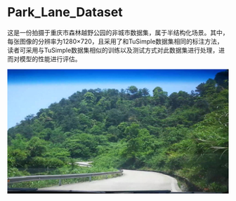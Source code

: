 # Park_Lane_Dataset

这是一份拍摄于重庆市森林越野公园的非城市数据集，属于半结构化场景。其中，每张图像的分辨率为1280×720，且采用了和TuSimple数据集相同的标注方法，读者可采用与TuSimple数据集相似的训练以及测试方式对此数据集进行处理，进而对模型的性能进行评估。

![alt text](vis.jpg "vis")